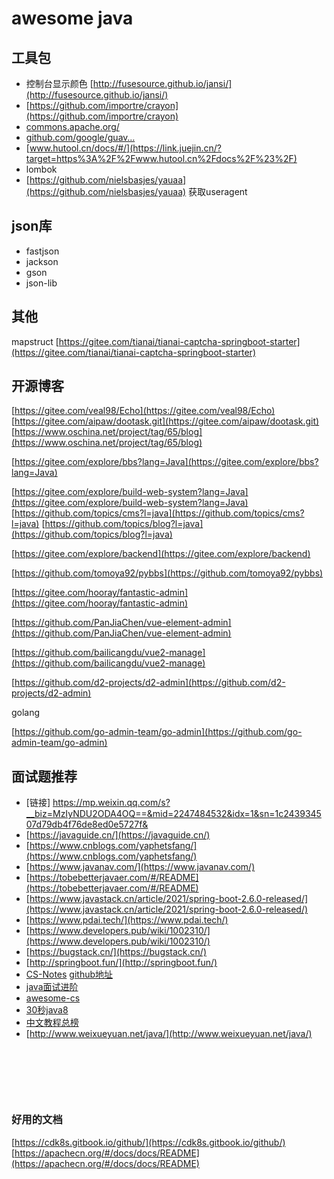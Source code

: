 # awesome java

## 工具包

- 控制台显示颜色   [http://fusesource.github.io/jansi/](http://fusesource.github.io/jansi/)
- [https://github.com/importre/crayon](https://github.com/importre/crayon)
- [commons.apache.org/](https://link.juejin.cn/?target=https%3A%2F%2Fcommons.apache.org%2F)
- [github.com/google/guav…](https://link.juejin.cn/?target=https%3A%2F%2Fgithub.com%2Fgoogle%2Fguava%2Fwiki)
- [www.hutool.cn/docs/#/](https://link.juejin.cn/?target=https%3A%2F%2Fwww.hutool.cn%2Fdocs%2F%23%2F)
- lombok
- [https://github.com/nielsbasjes/yauaa](https://github.com/nielsbasjes/yauaa)  获取useragent

## json库

- fastjson
- jackson
- gson
- json-lib

## 其他

mapstruct
[https://gitee.com/tianai/tianai-captcha-springboot-starter](https://gitee.com/tianai/tianai-captcha-springboot-starter)

## 开源博客

[https://gitee.com/veal98/Echo](https://gitee.com/veal98/Echo)
[https://gitee.com/aipaw/dootask.git](https://gitee.com/aipaw/dootask.git)
[https://www.oschina.net/project/tag/65/blog](https://www.oschina.net/project/tag/65/blog)

[https://gitee.com/explore/bbs?lang=Java](https://gitee.com/explore/bbs?lang=Java)

[https://gitee.com/explore/build-web-system?lang=Java](https://gitee.com/explore/build-web-system?lang=Java)
[https://github.com/topics/cms?l=java](https://github.com/topics/cms?l=java)
[https://github.com/topics/blog?l=java](https://github.com/topics/blog?l=java)

[https://gitee.com/explore/backend](https://gitee.com/explore/backend)
​

[https://github.com/tomoya92/pybbs](https://github.com/tomoya92/pybbs)
​

[https://gitee.com/hooray/fantastic-admin](https://gitee.com/hooray/fantastic-admin)
​

[https://github.com/PanJiaChen/vue-element-admin](https://github.com/PanJiaChen/vue-element-admin)
​

[https://github.com/bailicangdu/vue2-manage](https://github.com/bailicangdu/vue2-manage)
​

[https://github.com/d2-projects/d2-admin](https://github.com/d2-projects/d2-admin)
​

golang
​

[https://github.com/go-admin-team/go-admin](https://github.com/go-admin-team/go-admin)



## 面试题推荐

- [链接] <https://mp.weixin.qq.com/s?__biz=MzIyNDU2ODA4OQ==&mid=2247484532&idx=1&sn=1c243934507d79db4f76de8ed0e5727f&>
- [https://javaguide.cn/](https://javaguide.cn/)
- [https://www.cnblogs.com/yaphetsfang/](https://www.cnblogs.com/yaphetsfang/)
- [https://www.javanav.com/](https://www.javanav.com/)
- [https://tobebetterjavaer.com/#/README](https://tobebetterjavaer.com/#/README)
- [https://www.javastack.cn/article/2021/spring-boot-2.6.0-released/](https://www.javastack.cn/article/2021/spring-boot-2.6.0-released/)
- [https://www.pdai.tech/](https://www.pdai.tech/)
- [https://www.developers.pub/wiki/1002310/](https://www.developers.pub/wiki/1002310/)
- [https://bugstack.cn/](https://bugstack.cn/)
- [http://springboot.fun/](http://springboot.fun/)
- ​[CS-Notes](http://www.cyc2018.xyz/) [github地址](https://github.com/CyC2018/cs-notes)
- [java面试进阶](https://www.yuque.com/docs/share/f37fc804-bfe6-4b0d-b373-9c462188fec7)
- [awesome-cs](https://github.com/CodingDocs/awesome-cs#%E6%95%B0%E6%8D%AE%E5%BA%93%E5%9F%BA%E7%A1%80)
- [30秒java8](https://github.com/biezhi/30-seconds-of-java8#anagrams)
- [中文教程总榜](https://github.com/kon9chunkit/GitHub-Chinese-Top-Charts#Java)
- [http://www.weixueyuan.net/java/](http://www.weixueyuan.net/java/)

​

​

​

### 好用的文档

[https://cdk8s.gitbook.io/github/](https://cdk8s.gitbook.io/github/)
[https://apachecn.org/#/docs/docs/README](https://apachecn.org/#/docs/docs/README)
